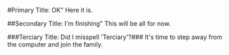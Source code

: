 #Primary Title: OK"
Here it is.

##Secondary Title: I'm finishing"
This will be all for now.

###Terciary Title: Did I misspell 'Terciary'?###
It's time to step away from the computer and join the family.

